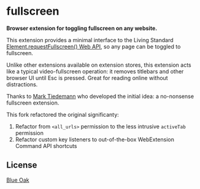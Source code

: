 # fullscreen

**Browser extension for toggling fullscreen on any website.**

This extension provides a minimal interface to the Living Standard [Element.requestFullscreen() Web API](https://developer.mozilla.org/en-US/docs/Web/API/Element/requestFullScreen), so any page can be toggled to fullscreen.

Unlike other extensions available on extension stores, this extension acts like a typical video-fullscreen operation: it removes titlebars and other browser UI until Esc is pressed. Great for reading online without distractions.

Thanks to [Mark Tiedemann](https://github.com/MarkTiedemann/fullscreen) who developed the initial idea: a no-nonsense fullscreen extension.

This fork refactored the original significanty:

1. Refactor from `<all_urls>` permission to the less intrusive `activeTab` permission
2. Refactor custom key listeners to out-of-the-box WebExtension Command API shortcuts

## License

[Blue Oak](https://blueoakcouncil.org/license/1.0.0)
